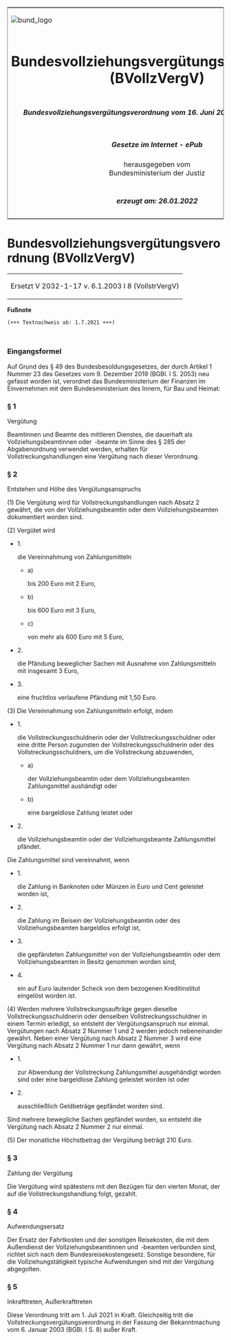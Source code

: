 <span id="DECKBLATT.html"></span>

<table border="0" frame="border" width="100%">

<tr valign="top">

<td align="left">

![bund\_logo](BfJ_2021_Web_de_de.gif)

</td>

<td align="right">

 

</td>

</tr>

<tr align="center" valign="middle">

<td colspan="2">

# Bundesvollziehungsvergütungsverordnung (BVollzVergV)

</td>

</tr>

<tr align="center" valign="middle">

<td colspan="2">

##### Bundesvollziehungsvergütungsverordnung vom 16. Juni 2021 (BGBl. I S. 1840)

</td>

</tr>

<tr align="center" valign="middle">

<td colspan="2">

  
  

##### Gesetze im Internet - ePub  
  
herausgegeben vom  
Bundesministerium der Justiz

</td>

</tr>

<tr align="center" valign="bottom">

<td colspan="2">

  
  

##### erzeugt am: 26.01.2022

</td>

</tr>

</table>

<span id="BJNR184000021.html"></span>

# Bundesvollziehungsvergütungsverordnung (BVollzVergV)

<div>

<div class="jnhtml">

<table width="100%">

<colgroup>

<col width="10%">

</col>

<col width="90%">

</col>

</colgroup>

<tr>

<td colspan="2">

Ersetzt V 2032-1-17 v. 6.1.2003 I 8 (VollstrVergV)

</div>

</div>

</td>

</tr>

</table>

</div>

</div>

<div>

  
**Fußnote**

<div class="jnhtml">

<div>

<div class="jurAbsatz">

  

``` 
(+++ Textnachweis ab: 1.7.2021 +++)

 
```

</div>

</div>

</div>

</div>

<span id="BJNR184000021BJNE000100000.html"></span>

### Eingangsformel  

<div>

<div class="jnhtml">

<div>

<div class="jurAbsatz">

Auf Grund des § 49 des Bundesbesoldungsgesetzes, der durch Artikel 1
Nummer 23 des Gesetzes vom 9. Dezember 2019 (BGBl. I S. 2053) neu
gefasst worden ist, verordnet das Bundesministerium der Finanzen im
Einvernehmen mit dem Bundesministerium des Innern, für Bau und Heimat:

</div>

</div>

</div>

</div>

<span id="BJNR184000021BJNE000200000.html"></span>

### § 1  
Vergütung

<div>

<div class="jnhtml">

<div>

<div class="jurAbsatz">

Beamtinnen und Beamte des mittleren Dienstes, die dauerhaft als
Vollziehungsbeamtinnen oder  ‑beamte im Sinne des § 285 der
Abgabenordnung verwendet werden, erhalten für Vollstreckungshandlungen
eine Vergütung nach dieser Verordnung.

</div>

</div>

</div>

</div>

<span id="BJNR184000021BJNE000300000.html"></span>

### § 2  
Entstehen und Höhe des Vergütungsanspruchs

<div>

<div class="jnhtml">

<div>

<div class="jurAbsatz">

(1) Die Vergütung wird für Vollstreckungshandlungen nach Absatz 2
gewährt, die von der Vollziehungsbeamtin oder dem Vollziehungsbeamten
dokumentiert worden sind.

</div>

<div class="jurAbsatz">

(2) Vergütet wird

  - 1\.
    
    <div>
    
    die Vereinnahmung von Zahlungsmitteln
    
      - a)
        
        <div>
        
        bis 200 Euro mit 2 Euro,
        
        </div>
    
      - b)
        
        <div>
        
        bis 600 Euro mit 3 Euro,
        
        </div>
    
      - c)
        
        <div>
        
        von mehr als 600 Euro mit 5 Euro,
        
        </div>
    
    </div>

  - 2\.
    
    <div>
    
    die Pfändung beweglicher Sachen mit Ausnahme von Zahlungsmitteln mit
    insgesamt 3 Euro,
    
    </div>

  - 3\.
    
    <div>
    
    eine fruchtlos verlaufene Pfändung mit 1,50 Euro.
    
    </div>

</div>

<div class="jurAbsatz">

(3) Die Vereinnahmung von Zahlungsmitteln erfolgt, indem

  - 1\.
    
    <div>
    
    die Vollstreckungsschuldnerin oder der Vollstreckungsschuldner oder
    eine dritte Person zugunsten der Vollstreckungsschuldnerin oder des
    Vollstreckungsschuldners, um die Vollstreckung abzuwenden,
    
      - a)
        
        <div>
        
        der Vollziehungsbeamtin oder dem Vollziehungsbeamten
        Zahlungsmittel aushändigt oder
        
        </div>
    
      - b)
        
        <div>
        
        eine bargeldlose Zahlung leistet oder
        
        </div>
    
    </div>

  - 2\.
    
    <div>
    
    die Vollziehungsbeamtin oder der Vollziehungsbeamte Zahlungsmittel
    pfändet.
    
    </div>

Die Zahlungsmittel sind vereinnahmt, wenn

  - 1\.
    
    <div>
    
    die Zahlung in Banknoten oder Münzen in Euro und Cent geleistet
    worden ist,
    
    </div>

  - 2\.
    
    <div>
    
    die Zahlung im Beisein der Vollziehungsbeamtin oder des
    Vollziehungsbeamten bargeldlos erfolgt ist,
    
    </div>

  - 3\.
    
    <div>
    
    die gepfändeten Zahlungsmittel von der Vollziehungsbeamtin oder dem
    Vollziehungsbeamten in Besitz genommen worden sind,
    
    </div>

  - 4\.
    
    <div>
    
    ein auf Euro lautender Scheck von dem bezogenen Kreditinstitut
    eingelöst worden ist.
    
    </div>

</div>

<div class="jurAbsatz">

(4) Werden mehrere Vollstreckungsaufträge gegen dieselbe
Vollstreckungsschuldnerin oder denselben Vollstreckungsschuldner in
einem Termin erledigt, so entsteht der Vergütungsanspruch nur einmal.
Vergütungen nach Absatz 2 Nummer 1 und 2 werden jedoch nebeneinander
gewährt. Neben einer Vergütung nach Absatz 2 Nummer 3 wird eine
Vergütung nach Absatz 2 Nummer 1 nur dann gewährt, wenn

  - 1\.
    
    <div>
    
    zur Abwendung der Vollstreckung Zahlungsmittel ausgehändigt worden
    sind oder eine bargeldlose Zahlung geleistet worden ist oder
    
    </div>

  - 2\.
    
    <div>
    
    ausschließlich Geldbeträge gepfändet worden sind.
    
    </div>

Sind mehrere bewegliche Sachen gepfändet worden, so entsteht die
Vergütung nach Absatz 2 Nummer 2 nur einmal.

</div>

<div class="jurAbsatz">

(5) Der monatliche Höchstbetrag der Vergütung beträgt 210 Euro.

</div>

</div>

</div>

</div>

<span id="BJNR184000021BJNE000400000.html"></span>

### § 3  
Zahlung der Vergütung

<div>

<div class="jnhtml">

<div>

<div class="jurAbsatz">

Die Vergütung wird spätestens mit den Bezügen für den vierten Monat, der
auf die Vollstreckungshandlung folgt, gezahlt.

</div>

</div>

</div>

</div>

<span id="BJNR184000021BJNE000500000.html"></span>

### § 4  
Aufwendungsersatz

<div>

<div class="jnhtml">

<div>

<div class="jurAbsatz">

Der Ersatz der Fahrtkosten und der sonstigen Reisekosten, die mit dem
Außendienst der Vollziehungsbeamtinnen und  ‑beamten verbunden sind,
richtet sich nach dem Bundesreisekostengesetz. Sonstige besondere, für
die Vollziehungstätigkeit typische Aufwendungen sind mit der Vergütung
abgegolten.

</div>

</div>

</div>

</div>

<span id="BJNR184000021BJNE000600000.html"></span>

### § 5  
Inkrafttreten, Außerkrafttreten

<div>

<div class="jnhtml">

<div>

<div class="jurAbsatz">

Diese Verordnung tritt am 1. Juli 2021 in Kraft. Gleichzeitig tritt die
Vollstreckungsvergütungsverordnung in der Fassung der Bekanntmachung vom
6. Januar 2003 (BGBl. I S. 8) außer Kraft.

</div>

</div>

</div>

</div>
